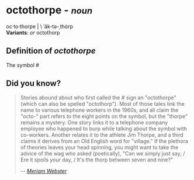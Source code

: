 ﻿# octothorpe - <small>_noun_</small>


oc·to·thorpe | \ ˈäk-tə-ˌthȯrp \
**Variants**: _or_ octothorp
## Definition of _octothorpe_
The symbol #

## Did you know?
> Stories abound about who first called the # sign an "octothorpe" (which can also be spelled "octothorp"). Most of those tales link the name to various telephone workers in the 1960s, and all claim the "octo-" part refers to the eight points on the symbol, but the "thorpe" remains a mystery. One story links it to a telephone company employee who happened to burp while talking about the symbol with co-workers. Another relates it to the athlete Jim Thorpe, and a third claims it derives from an Old English word for "village." If the plethora of theories leaves your head spinning, you might want to take the advice of the wag who asked (poetically), "Can we simply just say, / Ere it spoils your day, / It's the thorp between seven and nine?"
> 
> -- <cite>[Meriam Webster](https://www.merriam-webster.com/dictionary/octothorp)</cite>